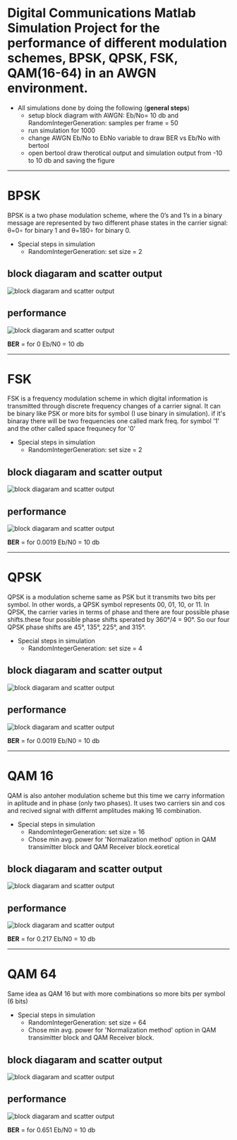 # Digital Communications Matlab Simulation Project for the performance of different modulation schemes, BPSK, QPSK, FSK, QAM(16-64) in an AWGN environment.
* All simulations done by doing the following (**general steps**)
	* setup block diagram with AWGN: Eb/No= 10 db and RandomIntegerGeneration: samples per frame = 50
	* run simulation for 1000
	* change AWGN Eb/No to EbNo variable to draw BER vs Eb/No with bertool
	* open bertool draw therotical output and simulation output from -10 to 10 db and saving the figure
---

# BPSK 
BPSK is a two phase modulation scheme, where the 0’s and 1’s in a binary message are represented by two different phase states in 
the carrier signal: θ=0∘ for binary 1 and θ=180∘ for binary 0.


* Special steps in simulation
	* RandomIntegerGeneration: set size = 2

## block diagaram and scatter output
![block diagaram and scatter output](/BPSK/BPSK_Blocks_Scatterplots.PNG)

## performance
![block diagaram and scatter output](/BPSK/performance.PNG)

**BER** =  for 0 Eb/N0 = 10 db

---

# FSK
FSK is a frequency modulation scheme in which digital information is transmitted through discrete frequency changes of a carrier signal. 
It can be binary like PSK or more bits for symbol (I use binary in simulation). if it's binaray there will be two frequencies one called mark freq. for symbol '1' and the other called space frequnecy for '0'

* Special steps in simulation
	* RandomIntegerGeneration: set size = 2 

## block diagaram and scatter output
![block diagaram and scatter output](/FSK/FSK_Blocks_Scatterplots.PNG)

## performance
![block diagaram and scatter output](/FSK/performance.PNG)

**BER** =  for 0.0019 Eb/N0 = 10 db

---

# QPSK
QPSK is a modulation scheme same as PSK but it transmits two bits per symbol. In other words, a QPSK symbol represents 00, 01, 10, or 11.
In QPSK, the carrier varies in terms of phase and there are four possible phase shifts.these four possible phase shifts sperated by 360°/4 = 90°. So our four QPSK phase shifts are 45°, 135°, 225°, and 315°.


* Special steps in simulation
	* RandomIntegerGeneration: set size = 4

## block diagaram and scatter output
![block diagaram and scatter output](/QPSK/QPSK_Blocks_Scatterplots.PNG)

## performance
![block diagaram and scatter output](/QPSK/performance.PNG)

**BER** =  for 0.0019 Eb/N0 = 10 db

---

# QAM 16
QAM is also antoher modulation scheme but this time we carry information in aplitude and in phase (only two phases). It uses two carriers sin and cos and recived signal with differnt amplitudes making 16 combination.

* Special steps in simulation
	* RandomIntegerGeneration: set size = 16
	* Chose min avg. power for 'Normalization method' option in QAM transimitter block and QAM Receiver block.eoretical

## block diagaram and scatter output
![block diagaram and scatter output](/QAM-16/QAM_Blocks_Scatterplots.PNG)

## performance
![block diagaram and scatter output](/QAM-16/performance.PNG)

**BER** =  for 0.217 Eb/N0 = 10 db

---

# QAM 64
Same idea as QAM 16 but with more combinations so more bits per symbol (6 bits)

* Special steps in simulation
	* RandomIntegerGeneration: set size = 64 
	* Chose min avg. power for 'Normalization method' option in QAM transimitter block and QAM Receiver block.

## block diagaram and scatter output
![block diagaram and scatter output](/QAM-64/QAM_Blocks_Scatterplots.PNG)

## performance
![block diagaram and scatter output](/QAM-64/performance.PNG)

**BER** =  for 0.651 Eb/N0 = 10 db
